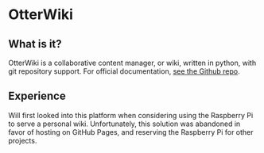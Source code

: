 # OtterWiki

## What is it?

OtterWiki is a collaborative content manager, or wiki, written in python, with git repository support. For official documentation, [see the Github repo](https://github.com/redimp/otterwiki).

## Experience

Will first looked into this platform when considering using the Raspberry Pi to serve a personal wiki. Unfortunately, this solution was abandoned in favor of hosting on GitHub Pages, and reserving the Raspberry Pi for other projects.